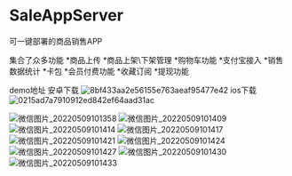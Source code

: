 # SaleAppServer
可一键部署的商品销售APP

集合了众多功能
*商品上传
*商品上架\下架管理
*购物车功能
*支付宝接入
*销售数据统计
*卡包
*会员付费功能
*收藏订阅
*提现功能

demo地址
安卓下载
![8bf433aa2e56155e763aeaf95477e42](https://user-images.githubusercontent.com/7734782/167329844-48e13fbe-34c7-421b-b0ad-fda75128342d.png)
ios下载
![0215ad7a7910912ed842ef64aad31ac](https://user-images.githubusercontent.com/7734782/167329927-78605bb3-4ebc-42f7-91da-a3d355af9ed6.jpg)


![微信图片_20220509101358](https://user-images.githubusercontent.com/7734782/167329360-897dd811-9649-4cb0-acc7-380ab526f817.jpg)
![微信图片_20220509101409](https://user-images.githubusercontent.com/7734782/167329365-c4596a6e-3974-4c5a-959e-0a60a0f0b8c9.jpg)
![微信图片_20220509101414](https://user-images.githubusercontent.com/7734782/167329385-1bc2e2a4-0b45-4bee-838d-a54a2815505c.jpg)
![微信图片_20220509101417](https://user-images.githubusercontent.com/7734782/167329391-f5c4b9e0-41ae-42a1-aeae-54442cc07bf4.jpg)
![微信图片_20220509101421](https://user-images.githubusercontent.com/7734782/167329394-ed4837bb-803a-401d-934e-ad541f016858.jpg)
![微信图片_20220509101424](https://user-images.githubusercontent.com/7734782/167329400-7e28858c-8a53-40d5-aa0b-2c4f629be725.jpg)
![微信图片_20220509101427](https://user-images.githubusercontent.com/7734782/167329403-ed195b05-95c2-49dc-bf15-f7c5f53b913b.jpg)
![微信图片_20220509101430](https://user-images.githubusercontent.com/7734782/167329406-9388cb2e-97fc-469f-91a1-030fde130324.jpg)
![微信图片_20220509101433](https://user-images.githubusercontent.com/7734782/167329415-3c85af9f-97e1-4d88-8b82-c1dd75531963.jpg)

